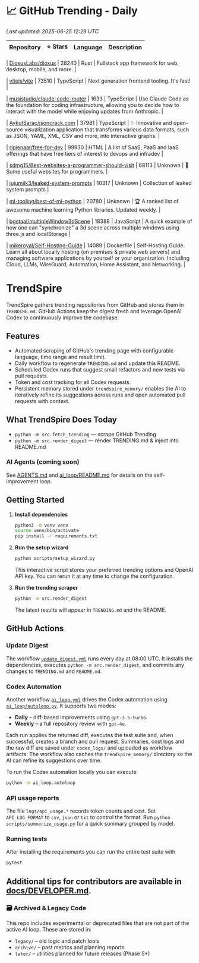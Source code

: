 <!-- TRENDING_START -->
# 📈 GitHub Trending - Daily

_Last updated: 2025-06-25 12:29 UTC_

| Repository | ⭐ Stars | Language | Description |
|------------|--------:|----------|-------------|

| [DioxusLabs/dioxus](https://github.com/DioxusLabs/dioxus) | 28240 | Rust | Fullstack app framework for web, desktop, mobile, and more. |

| [vitejs/vite](https://github.com/vitejs/vite) | 73510 | TypeScript | Next generation frontend tooling. It's fast! |

| [musistudio/claude-code-router](https://github.com/musistudio/claude-code-router) | 1633 | TypeScript | Use Claude Code as the foundation for coding infrastructure, allowing you to decide how to interact with the model while enjoying updates from Anthropic. |

| [AykutSarac/jsoncrack.com](https://github.com/AykutSarac/jsoncrack.com) | 37981 | TypeScript | ✨ Innovative and open-source visualization application that transforms various data formats, such as JSON, YAML, XML, CSV and more, into interactive graphs. |

| [ripienaar/free-for-dev](https://github.com/ripienaar/free-for-dev) | 99930 | HTML | A list of SaaS, PaaS and IaaS offerings that have free tiers of interest to devops and infradev |

| [sdmg15/Best-websites-a-programmer-should-visit](https://github.com/sdmg15/Best-websites-a-programmer-should-visit) | 68113 | Unknown | 🔗 Some useful websites for programmers. |

| [jujumilk3/leaked-system-prompts](https://github.com/jujumilk3/leaked-system-prompts) | 10317 | Unknown | Collection of leaked system prompts |

| [ml-tooling/best-of-ml-python](https://github.com/ml-tooling/best-of-ml-python) | 20780 | Unknown | 🏆 A ranked list of awesome machine learning Python libraries. Updated weekly. |

| [bgstaal/multipleWindow3dScene](https://github.com/bgstaal/multipleWindow3dScene) | 18388 | JavaScript | A quick example of how one can "synchronize" a 3d scene across multiple windows using three.js and localStorage |

| [mikeroyal/Self-Hosting-Guide](https://github.com/mikeroyal/Self-Hosting-Guide) | 14089 | Dockerfile | Self-Hosting Guide. Learn all about locally hosting (on premises & private web servers) and managing software applications by yourself or your organization. Including Cloud, LLMs, WireGuard, Automation, Home Assistant, and Networking. |
<!-- TRENDING_END -->

# TrendSpire

TrendSpire gathers trending repositories from GitHub and stores them in `TRENDING.md`. GitHub Actions keep the digest fresh and leverage OpenAI Codex to continuously improve the codebase.

## Features

- Automated scraping of GitHub's trending page with configurable language, time range and result limit.
- Daily workflow to regenerate `TRENDING.md` and update this README.
- Scheduled Codex runs that suggest small refactors and new tests via pull requests.
- Token and cost tracking for all Codex requests.
- Persistent memory stored under `trendspire_memory/` enables the AI to
  iteratively refine its suggestions across runs and open automated pull
  requests with context.

## What TrendSpire Does Today

- `python -m src.fetch_trending` — scrape GitHub Trending
- `python -m src.render_digest` — render TRENDING.md & inject into README.md

### AI Agents (coming soon)
See [AGENTS.md](./AGENTS.md) and [ai_loop/README.md](./ai_loop/README.md) for details on the self-improvement loop.

## Getting Started

1. **Install dependencies**
   ```bash
   python3 -m venv venv
   source venv/bin/activate
   pip install -r requirements.txt
   ```

2. **Run the setup wizard**
   ```bash
   python scripts/setup_wizard.py
   ```
   This interactive script stores your preferred trending options and OpenAI API key.
   You can rerun it at any time to change the configuration.

3. **Run the trending scraper**
   ```bash
   python -m src.render_digest
   ```
   The latest results will appear in `TRENDING.md` and the README.


## GitHub Actions

### Update Digest

The workflow [`update_digest.yml`](.github/workflows/update_digest.yml) runs every day at 08:00 UTC. It installs the dependencies, executes `python -m src.render_digest`, and commits any changes to `TRENDING.md` and `README.md`.

### Codex Automation

Another workflow [`ai_loop.yml`](.github/workflows/ai_loop.yml) drives the Codex automation using [`ai_loop/autoloop.py`](ai_loop/autoloop.py). It supports two modes:

- **Daily** – diff-based improvements using `gpt-3.5-turbo`.
- **Weekly** – a full repository review with `gpt-4o`.

Each run applies the returned diff, executes the test suite and, when successful, creates a branch and pull request. Summaries, cost logs and the raw diff are saved under `codex_logs/` and uploaded as workflow artifacts. The workflow also caches the `trendspire_memory/` directory so the AI can refine its suggestions over time.

To run the Codex automation locally you can execute:

```bash
python -m ai_loop.autoloop
```

### API usage reports

The file `logs/api_usage.*` records token counts and cost. Set `API_LOG_FORMAT`
to `csv`, `json` or `txt` to control the format. Run `python
scripts/summarize_usage.py` for a quick summary grouped by model.

### Running tests

After installing the requirements you can run the entire test suite with

```bash
pytest
```

Additional tips for contributors are available in
[docs/DEVELOPER.md](docs/DEVELOPER.md).
---

### 🗃 Archived & Legacy Code

This repo includes experimental or deprecated files that are not part of the active AI loop. These are stored in:

- `legacy/` – old logic and patch tools
- `archive/` – past metrics and planning reports
- `later/` – utilities planned for future releases (Phase 5+)
